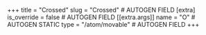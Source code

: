 +++
title = "Crossed"
slug = "Crossed" # AUTOGEN FIELD
[extra]
is_override = false # AUTOGEN FIELD
[[extra.args]]
name = "O" # AUTOGEN STATIC
type = "/atom/movable" # AUTOGEN FIELD
+++